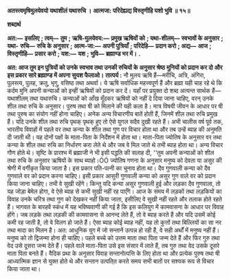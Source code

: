 **अतस्त्वमृषिमुलयेवयो यथाशीलं यथारुचि ।** **आत्मजा: परिदेह्यद्य विस्तृणीहि यशो भुवि ॥ १५॥** 

**शब्दार्थ** 

**अत:—** **इसलिए** **; त्वम्—** **तुम** **; ऋषि-मुलयेवय:—** **प्रमुख ऋषियों को** **; यथा-शीलम्—** **स्वभावों के अनुसार** **; यथा-** **रुचि—** **रुचि के अनुसार** **; आत्म-जा:—** **अपनी पुत्रियाँ** **; परिदेहि—** **प्रदान करो** **; अद्य—** **आज** **; विस्तृणीहि—** **प्रसार** **करो** **; यश:—** **यश** **; भुवि—** **ब्रह्माण्ड भर में।** **.** 

**अत: आज तुम इन पुत्रियों को उनके स्वभाव तथा उनकी रुचियों के अनुसार श्रेष्ठ** **मुनियों को प्रदान कर दो और इस प्रकार सारे ब्रह्माण्ड में अपना सुयश फैलाओ।** **तात्पर्य :** नौ मुलय ऋषि हैं—मरीचि, अत्रि, अंगिरा, पुलस्त्य, पुलह, क्रतु, भृगु, वसिष्ठ तथा अथर्वा। ये ऋषि सर्वाधिक महत्त्वपूर्ण हैं और ब्रह्मा यही चाह रहे थे कि कर्दम मुनि अपनी कन्याओं को इन्हीं ऋषियों को प्रदान कर दें। यहाँ पर प्रयुक्त दो शब्द अत्यन्त सार्थक हैं—यथाशीलम् तथा यथारुचि। कन्याओं को आँख मूँदकर ऋषियों को नहीं दे दिया जाना चाहिए, वरन् उनके शील तथा रुचि के अनुसार। पुरुष तथा षी को मिलाने की यही कला है। मात्र विषयी जीवन के आधार पर षी तथा पुरुष का संयोग नहीं होना चाहिए। अनेक अन्य विचारणीय बातें होती हैं, जिनमें शील तथा रुचि प्रमुख हैं। यदि उनके शील तथा रुचि पृथक् पृथक् हुए तो ऐसे युगल सदैव दुखी रहते हैं। अभी चालीस वर्ष पूर्व तक, भारतीय विवाहों में पहले वर तथा कन्या के शील तथा गुण पर विचार होता था और तब उन्हें ब्याह की अनुमति दी जाती थी। यह दोनों पक्षों के माता-पिता के निर्देशन में होता था। माता-पिता ज्योतिष के अनुसार वर तथा कन्या के शील तथा रुचि का निर्धारण करा लेते थे और जब वे मिल जाते थे तभी ब्याह होता था। अन्य विचार गौण होते थे। सृष्टि के प्रारश्भ में ब्रह्माजी ने भी इसी पद्धति की सलाह दी, ''तुम अपनी कन्याओं को शील तथा रुचि के अनुसार ऋषियों के साथ ब्याहो।ÓÓ ज्योतिष गणना के अनुसार मनुष्य को देवता या असुर की श्रेणी में वर्गीकृत किया जाता है। इस प्रकार पति-पत्नी का चुनाव होता था। दैव गुणवाली कन्या को दैव गुणवाले वर को प्रदान करना चाहिए। इसी प्रकार आसुरी गुणवाली कन्या को असुर गुण वाले वर को प्रदान किया जाना चाहिए। तभी वे सुखी रहेंगे। किन्तु यदि कन्या असुर गुणवाली हुई और लड़का दैव गुणवाला, तो यह जोड़ा बेमेल होगा, वे ऐसे ब्याह से कभी सुखी नहीं रह पाएँगे। आज के समय में लड़कों तथा लड़कियों का विवाह उनके चरित्र तथा गुण को देखकर नहीं किया जाता, इसीलिए वे सुखी नहीं रहते और तलाक होते रहते हैं। भागवत के बारहवें स्कंध में यह भविष्यवाणी की गई है कि इस कलियुग में कामवासना के आधार पर विवाह होंगे। जब लड़के तथा लड़की की कामवासना से आनन्द लेते हैं, तो वे ब्याह करते हैं और यदि उसमें कोई कमी रह जाती है, तो वे विलग हो जाते हैं। ऐसा ब्याह कोई ब्याह नहीं, यह तो कुत्तों तथा बिल्लियों का सा नर तथा मादा का मिलन है। अत: आधुनिक युग में जो सन्तानें उत्पन्न हो रही हैं, वे सही अर्थों में मनुष्य नहीं हैं। मनुष्य को तो द्विजन्मा होना ही चाहिए। पहले बच्चे को उत्तम माता तथा पिता जन्म देते हैं और फिर गुरु तथा वेद उसे दूसरा जन्म देते हैं। पहले वाले माता-पिता उसे इस संसार में लाते हैं, तब गुरु तथा वेद उसके दूसरे माता पिता बनते हैं। वैदिक प्रथा के अनुसार विवाह सन्तानोत्पत्ति के लिए होता था और प्रत्येक पुरुष तथा षी आध्यात्मिक ज्ञान से युक्त होते थे और सन्तान उत्पति्त करते समय सभी बातों पर सश्यक रूप से विचार किया जाता था।  